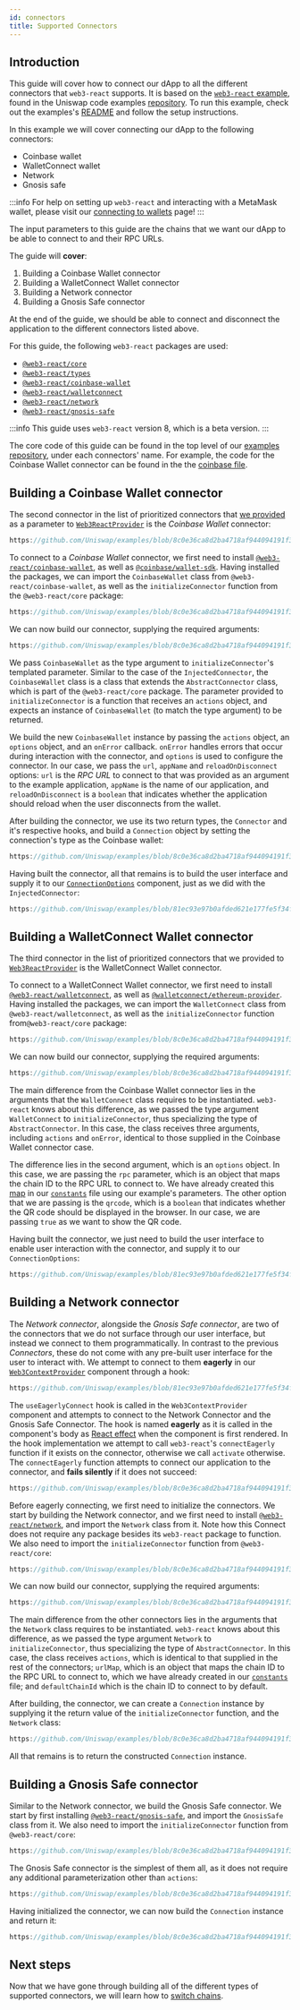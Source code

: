 ```yaml
---
id: connectors
title: Supported Connectors
---     
```


## Introduction

This guide will cover how to connect our dApp to all the different connectors that `web3-react` supports. It is based on the [`web3-react` example](https://github.com/Uniswap/examples/tree/main/web3-react), found in the Uniswap code examples [repository](https://github.com/Uniswap/examples). To run this example, check out the examples's [README](https://github.com/Uniswap/examples/blob/main/web3-react/README.md) and follow the setup instructions.


In this example we will cover connecting our dApp to the following connectors:
- Coinbase wallet
- WalletConnect wallet
- Network
- Gnosis safe


:::info
For help on setting up `web3-react` and interacting with a MetaMask wallet, please visit our [connecting to wallets](./01-connect-wallet.md) page!
:::


The input parameters to this guide are the chains that we want our dApp to be able to connect to and their RPC URLs.

The guide will **cover**:

1. Building a Coinbase Wallet connector
2. Building a WalletConnect Wallet connector
3. Building a Network connector
4. Building a Gnosis Safe connector


At the end of the guide, we should be able to connect and disconnect the application to the different connectors listed above.

For this guide, the following `web3-react` packages are used:

- [`@web3-react/core`](https://www.npmjs.com/package/@web3-react/core)
- [`@web3-react/types`](https://www.npmjs.com/package/@web3-react/types)
- [`@web3-react/coinbase-wallet`](https://www.npmjs.com/package/@web3-react/coinbase-wallet)
- [`@web3-react/walletconnect`](https://www.npmjs.com/package/@web3-react/walletconnect)
- [`@web3-react/network`](https://www.npmjs.com/package/@web3-react/network)
- [`@web3-react/gnosis-safe`](https://www.npmjs.com/package/@web3-react/gnosis-safe)

:::info
This guide uses `web3-react` version 8, which is a beta version.
:::

The core code of this guide can be found in the top level of our [examples repository](https://github.com/Uniswap/examples/tree/main/web3-react), under each connectors' name. For example, the code for the Coinbase Wallet connector can be found in the the [coinbase file](https://github.com/Uniswap/examples/blob/main/web3-react/src/libs/coinbase.ts).

## Building a Coinbase Wallet connector

The second connector in the list of prioritized connectors that [we provided](./01-connect-wallet.md/#building-an-injected-connector) as a parameter to [`Web3ReactProvider`](https://github.com/Uniswap/examples/blob/feat/web3-react/web3-react/src/libs/components/Web3ContextProvider.tsx) is the *Coinbase Wallet* connector:

```typescript reference title="Creating the prioritized Connectors list" referenceLinkText="View on GitHub" customStyling
https://github.com/Uniswap/examples/blob/8c0e36ca8d2ba4718af944094191f39da62a9c5c/web3-react/src/libs/connections.ts#L33-L39
```

To connect to a *Coinbase Wallet* connector, we first need to install [`@web3-react/coinbase-wallet`](https://www.npmjs.com/package/@web3-react/coinbase-wallet), as well as [`@coinbase/wallet-sdk`](https://github.com/coinbase/coinbase-wallet-sdk). Having installed the packages, we can import the `CoinbaseWallet` class from `@web3-react/coinbase-wallet`, as well as the `initializeConnector` function from the `@web3-react/core` package:

```typescript reference title="Importing the Coinbase Wallet connector" referenceLinkText="View on GitHub" customStyling
https://github.com/Uniswap/examples/blob/8c0e36ca8d2ba4718af944094191f39da62a9c5c/web3-react/src/libs/coinbase.ts#L1-L2
```
We can now build our connector, supplying the required arguments:

```typescript reference title="Initializing the Coinbase Wallet Connector" referenceLinkText="View on GitHub" customStyling
https://github.com/Uniswap/examples/blob/8c0e36ca8d2ba4718af944094191f39da62a9c5c/web3-react/src/libs/coinbase.ts#L8-L19
```

We pass `CoinbaseWallet` as the type argument to `initializeConnector`'s templated parameter. Similar to the case of the `InjectedConnector`, the `CoinbaseWallet` class is a class that extends the `AbstractConnector` class, which is part of the `@web3-react/core` package. The parameter provided to `initializeConnector` is a function that receives an `actions` object, and expects an instance of `CoinbaseWallet` (to match the type argument) to be returned.

We build the new `CoinbaseWallet` instance by passing the `actions` object, an `options` object, and  an `onError` callback. `onError` handles errors that occur during interaction with the connector, and `options` is used to configure the connector. In our case, we pass the `url`, `appName` and `reloadOnDisconnect` options: `url` is the *RPC URL* to connect to that was provided as an argument to the example application, `appName` is the name of our application, and `reloadOnDisconnect` is a `boolean` that indicates whether the application should reload when the user disconnects from the wallet.

After building the connector, we use its two return types, the `Connector` and it's respective hooks, and build a `Connection` object by setting the connection's type as the Coinbase wallet:

```typescript reference title="Building the Coinbase Wallet Connection" referenceLinkText="View on GitHub" customStyling
https://github.com/Uniswap/examples/blob/8c0e36ca8d2ba4718af944094191f39da62a9c5c/web3-react/src/libs/coinbase.ts#L20-L24
```

Having built the connector, all that remains is to build the user interface and supply it to our [`ConnectionOptions`](https://github.com/Uniswap/examples/blob/feat/web3-react/web3-react/src/libs/components/ConnectionOptions.tsx) component, just as we did with the `InjectedConnector`:

```typescript reference title="Building the Coinbase Wallet component" referenceLinkText="View on GitHub" customStyling
https://github.com/Uniswap/examples/blob/81ec93e97b0afded621e177fe5f34fc9f98f80b0/web3-react/src/libs/components/ConnectionOptions.tsx#L39-L46
```
## Building a WalletConnect Wallet connector

The third connector in the list of prioritized connectors that we provided to [`Web3ReactProvider`](https://github.com/Uniswap/examples/blob/feat/web3-react/web3-react/src/libs/components/Web3ContextProvider.tsx) is the WalletConnect Wallet connector.

To connect to a WalletConnect Wallet connector, we first need to install [`@web3-react/walletconnect`](https://www.npmjs.com/package/@web3-react/walletconnect), as well as [`@walletconnect/ethereum-provider`](https://www.npmjs.com/package/@walletconnect/ethereum-provider). Having installed the packages, we can import the `WalletConnect` class from `@web3-react/walletconnect`, as well as the `initializeConnector` function from`@web3-react/core` package:

```typescript reference title="Importing the WalletConnect Wallet Connector" referenceLinkText="View on GitHub" customStyling
https://github.com/Uniswap/examples/blob/8c0e36ca8d2ba4718af944094191f39da62a9c5c/web3-react/src/libs/wallet-connect.ts#L1-L2
```
We can now build our connector, supplying the required arguments:

```typescript reference title="Initializing the WalletConnect Wallet Connector" referenceLinkText="View on GitHub" customStyling
https://github.com/Uniswap/examples/blob/8c0e36ca8d2ba4718af944094191f39da62a9c5c/web3-react/src/libs/wallet-connect.ts#L8-L17
```

The main difference from the Coinbase Wallet connector lies in the arguments that the `WalletConnect` class requires to be instantiated. `web3-react` knows about this difference, as we passed the type argument `WalletConnect` to `initializeConnector`, thus specializing the type of `AbstractConnector`. In this case, the class receives three arguments, including `actions` and `onError`, identical to those supplied in the Coinbase Wallet connector case. 

The difference lies in the second argument, which is an `options` object. In this case, we are passing the `rpc` parameter, which is an object that maps the chain ID to the RPC URL to connect to. We have already created this [map](https://github.com/Uniswap/examples/blob/8c0e36ca8d2ba4718af944094191f39da62a9c5c/web3-react/src/libs/constants.ts#L11) in our [`constants`](https://github.com/Uniswap/examples/blob/feat/web3-react/web3-react/src/libs/constants.ts) file using our example's parameters. The other option that we are passing is the `qrcode`, which is a `boolean` that indicates whether the QR code should be displayed in the browser. In our case, we are passing `true` as we want to show the QR code.

Having built the connector, we just need to build the user interface to enable user interaction with the connector, and supply it to our `ConnectionOptions`:
    
```typescript reference title="Building the WalletConnect Wallet component" referenceLinkText="View on GitHub" customStyling
https://github.com/Uniswap/examples/blob/81ec93e97b0afded621e177fe5f34fc9f98f80b0/web3-react/src/libs/components/ConnectionOptions.tsx#L49-L56
```
## Building a Network connector

The *Network connector*, alongside the *Gnosis Safe connector*, are two of the connectors that we do not surface through our user interface, but instead we connect to them programmatically. In contrast to the previous *Connectors*, these do not come with any pre-built user interface for the user to interact with. We attempt to connect to them **eagerly** in our [`Web3ContextProvider`](https://github.com/Uniswap/examples/blob/feat/web3-react/web3-react/src/libs/components/Web3ContextProvider.tsx) component through a hook:
    
```typescript reference title="Hook to connect eagerly" referenceLinkText="View on GitHub" customStyling
https://github.com/Uniswap/examples/blob/81ec93e97b0afded621e177fe5f34fc9f98f80b0/web3-react/src/libs/components/Web3ContextProvider.tsx#L9-L13
```

The `useEagerlyConnect` hook is called in the `Web3ContextProvider` component and attempts to connect to the Network Connector and the Gnosis Safe Connector. The hook is named **eagerly** as it is called in the component's body as [React effect](https://reactjs.org/docs/hooks-effect.html) when the component is first rendered. In the hook implementation we attempt to call `web3-react`'s `connectEagerly` function if it exists on the connector, otherwise we call `activate` otherwise. The `connectEagerly` function attempts to connect our application to the connector, and **fails silently** if it does not succeed: 

```typescript reference title="Connecting eagerly" referenceLinkText="View on GitHub" customStyling
https://github.com/Uniswap/examples/blob/8c0e36ca8d2ba4718af944094191f39da62a9c5c/web3-react/src/libs/hooks.ts#L15-L19
```

Before eagerly connecting, we first need to initialize the connectors. We start by building the Network connector, and we first need to install [`@web3-react/network`](https://www.npmjs.com/package/@web3-react/network), and import the `Network` class from it. Note how this Connect does not require any package besides its `web3-react` package to function. We also need to import the `initializeConnector` function from `@web3-react/core`:

```typescript reference title="Importing the Network Connector" referenceLinkText="View on GitHub" customStyling
https://github.com/Uniswap/examples/blob/8c0e36ca8d2ba4718af944094191f39da62a9c5c/web3-react/src/libs/network.ts#L1-L2
```
We can now build our connector, supplying the required arguments:

```typescript reference title="Initializing the Network Connector" referenceLinkText="View on GitHub" customStyling
https://github.com/Uniswap/examples/blob/8c0e36ca8d2ba4718af944094191f39da62a9c5c/web3-react/src/libs/network.ts#L8-L15
```

The main difference from the other connectors lies in the arguments that the `Network` class requires to be instantiated. `web3-react` knows about this difference, as we passed the type argument `Network` to `initializeConnector`, thus specializing the type of `AbstractConnector`. In this case, the class receives `actions`, which is identical to that supplied in the rest of the connectors; `urlMap`, which is an object that maps the chain ID to the RPC URL to connect to, which we have already created in our [`constants`](https://github.com/Uniswap/examples/blob/feat/web3-react/web3-react/src/libs/constants.ts) file; and `defaultChainId` which is the chain ID to connect to by default.

After building, the connector, we can create a `Connection` instance by supplying it the return value of the `initializeConnector` function, and the `Network` class:

```typescript reference title="Creating a Network connection" referenceLinkText="View on GitHub" customStyling
https://github.com/Uniswap/examples/blob/8c0e36ca8d2ba4718af944094191f39da62a9c5c/web3-react/src/libs/network.ts#L16-L20
```
All that remains is to return the constructed `Connection` instance.

## Building a Gnosis Safe connector

Similar to the Network connector, we build the Gnosis Safe connector. We start by first installing [`@web3-react/gnosis-safe`](https://www.npmjs.com/package/@web3-react/gnosis-safe), and import the `GnosisSafe` class from it. We also need to import the `initializeConnector` function from `@web3-react/core`:

```typescript reference title="Importing the Gnosis Safe connector" referenceLinkText="View on GitHub" customStyling
https://github.com/Uniswap/examples/blob/8c0e36ca8d2ba4718af944094191f39da62a9c5c/web3-react/src/libs/gnosis.tsx#L1-L2
```

The Gnosis Safe connector is the simplest of them all, as it does not require any additional parameterization other than `actions`:

```typescript reference title="Initializing a Gnosis Safe Connector" referenceLinkText="View on GitHub" customStyling
https://github.com/Uniswap/examples/blob/8c0e36ca8d2ba4718af944094191f39da62a9c5c/web3-react/src/libs/gnosis.tsx#L6-L9
```

Having initialized the connector, we can now build the `Connection` instance and return it:

```typescript reference title="Creating a Gnosis Safe Connection" referenceLinkText="View on GitHub" customStyling
https://github.com/Uniswap/examples/blob/8c0e36ca8d2ba4718af944094191f39da62a9c5c/web3-react/src/libs/gnosis.tsx#L10-L14
```

## Next steps

Now that we have gone through building all of the different types of supported connectors, we will learn how to [switch chains](03-switch-chains.md).